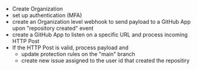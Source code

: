- Create Organization
- set up authentication (MFA)
- create an Organization level webhook to send payload to a GitHub App upon "repository created" event
- create a GitHub App to listen on a specific URL and process incoming HTTP Post
- If the HTTP Post is valid, process payload and 
  - update protection rules on the "main" branch
  - create new issue assigned to the user id that created the repositiry
